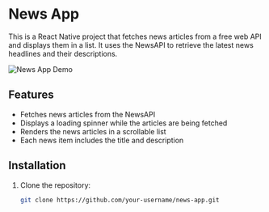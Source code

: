 # News App

This is a React Native project that fetches news articles from a free web API and displays them in a list. It uses the NewsAPI to retrieve the latest news headlines and their descriptions.

![News App Demo](demo.png)

## Features

- Fetches news articles from the NewsAPI
- Displays a loading spinner while the articles are being fetched
- Renders the news articles in a scrollable list
- Each news item includes the title and description

## Installation

1. Clone the repository:

   ```bash
   git clone https://github.com/your-username/news-app.git
